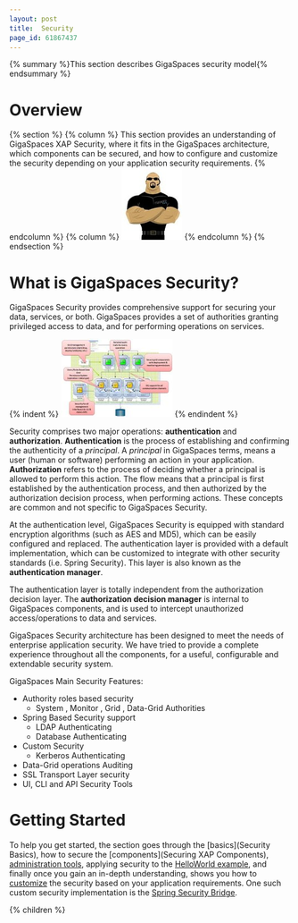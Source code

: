 ```yaml
---
layout: post
title:  Security
page_id: 61867437
---
```


{% summary %}This section describes GigaSpaces security model{% endsummary %}

# Overview

{% section %}
{% column %}
This section provides an understanding of GigaSpaces XAP Security, where it fits in the GigaSpaces architecture, which components can be secured, and how to configure and customize the security depending on your application security requirements.
{% endcolumn %}
{% column %}
![security-logo.jpg](/attachment_files/security-logo.jpg)
{% endcolumn %}
{% endsection %}

# What is GigaSpaces Security?

GigaSpaces Security provides comprehensive support for securing your data, services, or both. GigaSpaces provides a set of authorities granting privileged access to data, and for performing operations on services.

{% indent %}
![security_ovreview.jpg](/attachment_files/security_ovreview.jpg)
{% endindent %}

Security comprises two major operations: **authentication** and **authorization**. **Authentication** is the process of establishing and confirming the authenticity of a _principal_. A _principal_ in GigaSpaces terms, means a user (human or software) performing an action in your application. **Authorization** refers to the process of deciding whether a principal is allowed to perform this action. The flow means that a principal is first established by the authentication process, and then authorized by the authorization decision process, when performing actions. These concepts are common and not specific to GigaSpaces Security.

At the authentication level, GigaSpaces Security is equipped with standard encryption algorithms (such as AES and MD5), which can be easily configured and replaced. The authentication layer is provided with a default implementation, which can be customized to integrate with other security standards (i.e. Spring Security). This layer is also known as the **authentication manager**.

The authentication layer is totally independent from the authorization decision layer. The **authorization decision manager** is internal to GigaSpaces components, and is used to intercept unauthorized access/operations to data and services.

GigaSpaces Security architecture has been designed to meet the needs of enterprise application security. We have tried to provide a complete experience throughout all the components, for a useful, configurable and extendable security system.

GigaSpaces Main Security Features:

- Authority roles based security
    - System , Monitor , Grid , Data-Grid Authorities
- Spring Based Security support
    - LDAP Authenticating
    - Database Authenticating 
- Custom Security 
    - Kerberos Authenticating
- Data-Grid operations Auditing 
- SSL Transport Layer security
- UI, CLI and API Security Tools

# Getting Started

To help you get started, the section goes through the [basics](Security Basics), how to secure the [components](Securing XAP Components), [administration tools](/xap96/security-administration.html), applying security to the [HelloWorld example](/xap96/securing-the-helloworld-example.html), and finally once you gain an in-depth understanding, shows you how to [customize](/xap96/custom-security.html) the security based on your application requirements. One such custom security implementation is the [Spring Security Bridge](/xap96/spring-security-bridge.html).

{% children %}
